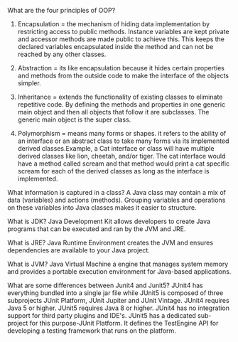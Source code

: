 What are the four principles of OOP?
1. Encapsulation = the mechanism of hiding data implementation by restricting access to public methods.
   Instance variables are kept private and accessor methods are made public to achieve this. 
   This keeps the declared variables encapsulated inside the method and can not be reached by any other
   classes.
   
2. Abstraction = its like encapsulation because it hides certain properties and methods from the outside
   code to make the interface of the objects simpler.
   
3. Inheritance = extends the functionality of existing classes to eliminate repetitive code. By defining the methods and 
   properties in one generic main object and then all objects that follow it are subclasses. The
   generic main object is the super class.
   
4. Polymorphism = means many forms or shapes. it refers to the ability of an interface or an abstract class
   to take many forms via its implemented derived classes.Example, a Cat interface or class will have multiple 
   derived classes like lion, cheetah, and/or tiger. The cat interface would have a method
   called scream and that method would print a cat specific scream for each of the derived classes as long as 
   the interface is implemented.
   
What information is captured in a class?
   A Java class may contain a mix of data (variables) and actions (methods). Grouping variables and operations
   on these variables into Java classes makes it easier to structure.
   
What is JDK?
   Java Development Kit allows developers to create Java programs that can be executed and ran 
   by the JVM and JRE.
   
What is JRE?
   Java Runtime Environment creates the JVM and ensures dependencies are available to your Java
   project.
   
What is JVM?
   Java Virtual Machine a engine that manages system memory and provides a portable execution environment for
   Java-based applications.
   
What are some differences between Junit4 and Junit5?
   JUnit4 has everything bundled into a single jar file while JUnit5 is composed of three subprojects
   JUnit Platform, JUnit Jupiter and JUnit Vintage.
   JUnit4 requires Java 5 or higher.
   JUnit5 requires Java 8 or higher.
   JUnit4 has no integration support for third party plugins and IDE's.
   JUnit5 has a dedicated sub-project for this purpose-JUnit Platform. It defines the 
   TestEngine API for developing a testing framework that runs on the platform.
